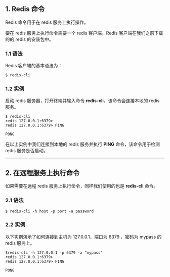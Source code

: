 ## 1. Redis 命令

Redis 命令用于在 redis 服务上执行操作。

要在 redis 服务上执行命令需要一个 redis 客户端。Redis 客户端在我们之前下载的的 redis 的安装包中。

### 1.1 语法

Redis 客户端的基本语法为：

```
$ redis-cli
```

### 1.2 实例

启动 redis 服务器，打开终端并输入命令 **redis-cli**，该命令会连接本地的 redis 服务。

```
$ redis-cli
redis 127.0.0.1:6379>
redis 127.0.0.1:6379> PING

PONG
```

在以上实例中我们连接到本地的 redis 服务并执行 **PING** 命令，该命令用于检测 redis 服务是否启动。

------

## 2. 在远程服务上执行命令

如果需要在远程 redis 服务上执行命令，同样我们使用的也是 **redis-cli** 命令。

### 2.1 语法

```
$ redis-cli -h host -p port -a password
```

### 2.2 实例

以下实例演示了如何连接到主机为 127.0.0.1，端口为 6379 ，密码为 mypass 的 redis 服务上。

```
$redis-cli -h 127.0.0.1 -p 6379 -a "mypass"
redis 127.0.0.1:6379>
redis 127.0.0.1:6379> PING

PONG
```